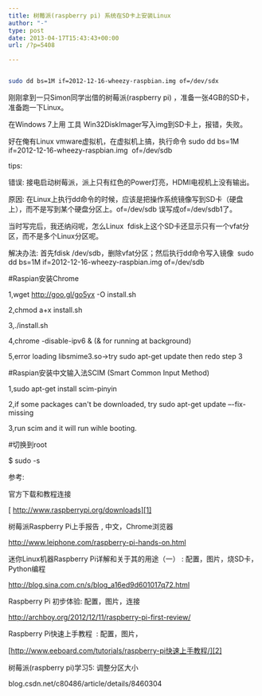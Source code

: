 ```yaml
---
title: 树莓派(raspberry pi) 系统在SD卡上安装Linux
author: "-"
type: post
date: 2013-04-17T15:43:43+00:00
url: /?p=5408

---
```

```bash

sudo dd bs=1M if=2012-12-16-wheezy-raspbian.img of=/dev/sdx

```

刚刚拿到一只Simon同学出借的树莓派(raspberry pi) ，准备一张4GB的SD卡，准备跑一下Linux。

在Windows 7上用 工具 Win32DiskImager写入img到SD卡上，报错，失败。

好在俺有Linux vmware虚拟机，在虚拟机上搞，执行命令 sudo dd bs=1M if=2012-12-16-wheezy-raspbian.img  of=/dev/sdb

tips:

错误: 接电启动树莓派，派上只有红色的Power灯亮，HDMI电视机上没有输出。

原因: 在Linux上执行dd命令的时候，应该是把操作系统镜像写到SD卡（硬盘上），而不是写到某个硬盘分区上。of=/dev/sdb 误写成of=/dev/sdb1了。

当时写完后，我还纳闷呢，怎么Linux  fdisk上这个SD卡还显示只有一个vfat分区，而不是多个Linux分区呢。

解决办法: 首先fdisk /dev/sdb，删除vfat分区；然后执行dd命令写入镜像  sudo dd bs=1M if=2012-12-16-wheezy-raspbian.img of=/dev/sdb

#Raspian安装Chrome
  
1,wget http://goo.gl/go5yx -O install.sh
  
2,chmod a+x install.sh
  
3,./install.sh
  
4,chrome -disable-ipv6 & (& for running at background)
  
5,error loading libsmime3.so->try sudo apt-get update then redo step 3

#Raspian安装中文输入法SCIM (Smart Common Input Method)
  
1,sudo apt-get install scim-pinyin
  
2,if some packages can't be downloaded, try sudo apt-get update –-fix-missing
  
3,run scim and it will run wihle booting.

#切换到root
  
$ sudo -s

参考: 

官方下载和教程连接

[ http://www.raspberrypi.org/downloads][1]

树莓派Raspberry Pi上手报告 , 中文，Chrome浏览器

<http://www.leiphone.com/raspberry-pi-hands-on.html>

迷你Linux机器Raspberry Pi详解和关于其的用途（一） : 配置，图片，烧SD卡，Python编程

<http://blog.sina.com.cn/s/blog_a16ed9d601017q72.html>

Raspberry Pi 初步体验: 配置，图片，连接

<http://archboy.org/2012/12/11/raspberry-pi-first-review/>

Raspberry Pi快速上手教程  : 配置，图片，

[http://www.eeboard.com/tutorials/raspberry-pi快速上手教程/][2]

树莓派(raspberry pi)学习5: 调整分区大小

blog.csdn.net/c80486/article/details/8460304

 [1]: http://www.raspberrypi.org/downloads
 [2]: http://www.eeboard.com/tutorials/raspberry-pi%E5%BF%AB%E9%80%9F%E4%B8%8A%E6%89%8B%E6%95%99%E7%A8%8B/